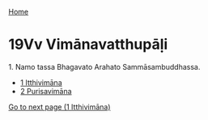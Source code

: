 
[Home](/)

# 19Vv Vimānavatthupāḷi

1\. Namo tassa Bhagavato Arahato Sammāsambuddhassa.

* [1 Itthivimāna](1.md)
* [2 Purisavimāna](2.md)

[Go to next page (1 Itthivimāna)](1.md)


